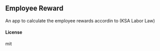 ## Employee Reward

An app to calculate the employee rewards accordin to (KSA Labor Law)

#### License

mit